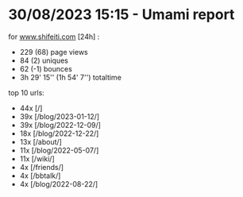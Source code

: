 # 30/08/2023 15:15 - Umami report
for www.shifeiti.com [24h] :

 - 229 (68) page views
 - 84 (2) uniques
 - 62 (-1) bounces
 - 3h 29' 15'' (1h 54' 7'') totaltime


top 10 urls:
 - 44x [/]
 - 39x [/blog/2023-01-12/]
 - 39x [/blog/2022-12-09/]
 - 18x [/blog/2022-12-22/]
 - 13x [/about/]
 - 11x [/blog/2022-05-07/]
 - 11x [/wiki/]
 - 4x [/friends/]
 - 4x [/bbtalk/]
 - 4x [/blog/2022-08-22/]


